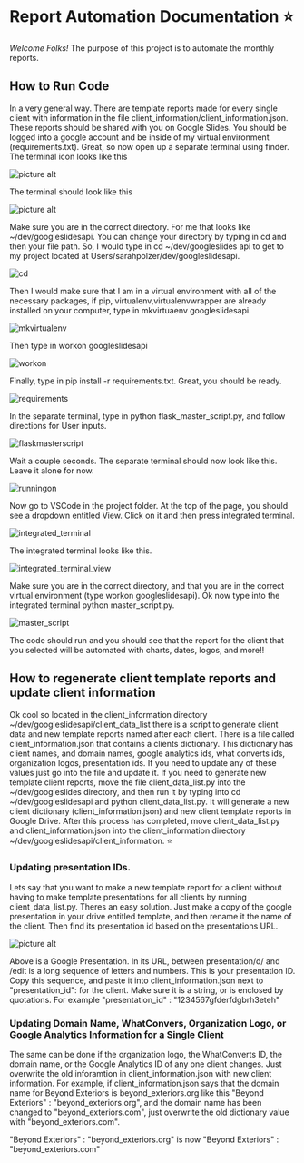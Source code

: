 # Report Automation Documentation :star:

_Welcome Folks!_ The purpose of this project is to automate the monthly reports. 

## How to Run Code

In a very general way. There are template reports made for every single client with information in the file 
client_information/client_information.json. These reports should be shared with you on Google Slides. You should be logged into a google
account and be inside of my virtual environment (requirements.txt). Great, so now open up a separate terminal using finder. The terminal icon looks like this

![picture alt](https://cdn.dribbble.com/users/559169/screenshots/2456814/02-terminal_1x.png)

The terminal should look like this

![picture alt](https://www.imore.com/sites/imore.com/files/styles/xlarge/public/field/image/2016/02/say-terminal-command-screenshot.jpg?itok=jOSHQLCF)

Make sure you are in the correct directory. For me that looks like ~/dev/googleslidesapi. You can change your directory by typing in cd and then your file path. So, I would type in cd ~/dev/googleslides api to get to my project located at Users/sarahpolzer/dev/googleslidesapi. 

![cd](screenshots_for_instructions/cd.png)

Then I would make sure that I am in a virtual environment with all of the necessary packages, if pip, virtualenv,virtualenvwrapper are already installed on your computer, type in mkvirtuaenv googleslidesapi.

![mkvirtualenv](screenshots_for_instructions/mkvirtualenv.png)

Then type in workon googleslidesapi

![workon](screenshots_for_instructions/workon.png)


Finally, type in pip install -r requirements.txt. Great, you should be ready. 

![requirements](screenshots_for_instructions/requirements.png)


In the separate terminal, type in python flask_master_script.py, and follow directions for User inputs.

![flaskmasterscript](screenshots_for_instructions/flask_master_script.png)


Wait a couple seconds. The separate terminal should now look like this. Leave it alone for now.

![runningon](screenshots_for_instructions/running_on.png)

Now go to VSCode in the project folder. At the top of the page, you should see a dropdown entitled View. Click on it and then press integrated terminal. 

![integrated_terminal](screenshots_for_instructions/integrated_terminal.png)


The integrated terminal looks like this.

![integrated_terminal_view](screenshots_for_instructions/integrated_terminal_view.png)


 Make sure you are in the correct directory, and that you are in the correct virtual environment (type workon googleslidesapi). Ok now type into the integrated terminal python master_script.py.

![master_script](screenshots_for_instructions/master_script.png)


The code should run and you should see that the report for the client that you selected will be automated with charts, dates, logos, and more!!


## How to regenerate client template reports and update client information

Ok cool so located in the client_information directory ~/dev/googleslidesapi/client_data_list there is a script to generate client data and new template reports named after each client. There is a file called client_information.json that contains a clients dictionary. This dictionary has client names, and domain names, google analytics ids, what converts ids, organization logos, presentation ids. If you need to update any of these values just go into the file and update it. If you need to generate new template client reports, move the file client_data_list.py into the ~/dev/googleslides directory, and then run it by typing into cd ~/dev/googleslidesapi and python client_data_list.py. It will generate a new client dictionary (client_information.json) and new client template reports in Google Drive. After this process has completed, move client_data_list.py and client_information.json into the client_information directory ~/dev/googleslidesapi/client_information. :star:


 ### Updating presentation IDs.

 Lets say that you want to make a new template report for a client without having to make template presentations for all clients by running client_data_list.py. Theres an easy solution. Just make a copy of the google presentation in your drive entitled template, and then rename it the name of the client. Then find its presentation id based on the presentations URL.


![picture alt](https://i.ytimg.com/vi/VSz0WxdF0eM/maxresdefault.jpg)

Above is a Google Presentation. In its URL, between presentation/d/ and /edit is a long sequence of letters and numbers. This is your presentation ID. Copy this sequence, and paste it into client_information.json next to "presentation_id": for the client. Make sure it is a string, or is enclosed by quotations. For example "presentation_id" : "1234567gfderfdgbrh3eteh"

### Updating Domain Name, WhatConvers, Organization Logo, or Google Analytics Information for a Single Client

The same can be done if the organization logo, the WhatConverts ID, the domain name, or the Google Analytics ID of any one client changes. Just overwrite the old inforamtion in client_information.json with new client information. For example, if client_information.json says that the domain name for Beyond Exteriors is beyond_exteriors.org like this "Beyond Exteriors" : "beyond_exteriors.org", and the domain name has been changed to "beyond_exteriors.com", just overwrite the old dictionary value with "beyond_exteriors.com". 

"Beyond Exteriors" : "beyond_exteriors.org" is now "Beyond Exteriors" : "beyond_exteriors.com"









